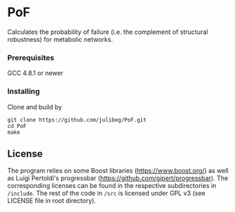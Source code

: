 # PoF

Calculates the probability of failure (i.e. the complement of structural robustness) for metabolic networks. 


### Prerequisites

GCC 4.8.1 or newer 


### Installing

Clone and build by

```
git clone https://github.com/julibeg/PoF.git
cd PoF
make
```

## License

The program relies on some Boost libraries (https://www.boost.org/) as well as Luigi Pertoldi's progressbar 
(https://github.com/gipert/progressbar). 
The corresponding licenses can be found in the respective subdirectories in `/include`. The rest of the code in `/src` is
licensed under GPL v3 (see LICENSE file in root directory).
